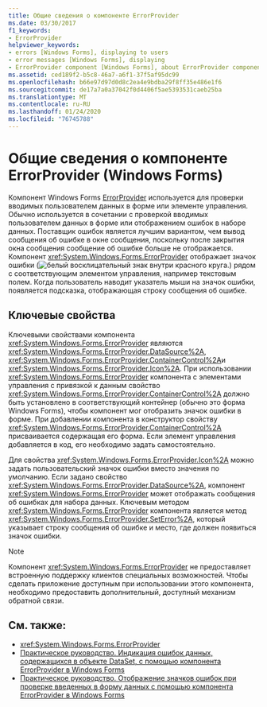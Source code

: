 ```yaml
---
title: Общие сведения о компоненте ErrorProvider
ms.date: 03/30/2017
f1_keywords:
- ErrorProvider
helpviewer_keywords:
- errors [Windows Forms], displaying to users
- error messages [Windows Forms], displaying
- ErrorProvider component [Windows Forms], about ErrorProvider component
ms.assetid: ced189f2-b5c8-46a7-a6f1-37f5af95dc99
ms.openlocfilehash: b66e97d97d0d8c2ea4e9bdba29f8ff35e486e1f6
ms.sourcegitcommit: de17a7a0a37042f0d4406f5ae5393531caeb25ba
ms.translationtype: MT
ms.contentlocale: ru-RU
ms.lasthandoff: 01/24/2020
ms.locfileid: "76745788"
---
```

# <a name="errorprovider-component-overview-windows-forms"></a>Общие сведения о компоненте ErrorProvider (Windows Forms)
Компонент Windows Forms [ErrorProvider](errorprovider-component-windows-forms.md) используется для проверки вводимых пользователем данных в форме или элементе управления. Обычно используется в сочетании с проверкой вводимых пользователем данных в форме или отображением ошибок в наборе данных. Поставщик ошибок является лучшим вариантом, чем вывод сообщения об ошибке в окне сообщения, поскольку после закрытия окна сообщения сообщение об ошибке больше не отображается. Компонент <xref:System.Windows.Forms.ErrorProvider> отображает значок ошибки (![белый восклицательный знак внутри красного круга.](./media/errorprovider-component-overview-windows-forms/vb-error-provider-icon.gif)) рядом с соответствующим элементом управления, например текстовым полем. Когда пользователь наводит указатель мыши на значок ошибки, появляется подсказка, отображающая строку сообщения об ошибке.  
  
## <a name="key-properties"></a>Ключевые свойства  
 Ключевыми свойствами компонента <xref:System.Windows.Forms.ErrorProvider> являются <xref:System.Windows.Forms.ErrorProvider.DataSource%2A>, <xref:System.Windows.Forms.ErrorProvider.ContainerControl%2A>и <xref:System.Windows.Forms.ErrorProvider.Icon%2A>. При использовании <xref:System.Windows.Forms.ErrorProvider> компонента с элементами управления с привязкой к данным свойство <xref:System.Windows.Forms.ErrorProvider.ContainerControl%2A> должно быть установлено в соответствующий контейнер (обычно это форма Windows Forms), чтобы компонент мог отобразить значок ошибки в форме. При добавлении компонента в конструктор свойству <xref:System.Windows.Forms.ErrorProvider.ContainerControl%2A> присваивается содержащая его форма. Если элемент управления добавляется в код, его необходимо задать самостоятельно.  
  
 Для свойства <xref:System.Windows.Forms.ErrorProvider.Icon%2A> можно задать пользовательский значок ошибки вместо значения по умолчанию. Если задано свойство <xref:System.Windows.Forms.ErrorProvider.DataSource%2A>, компонент <xref:System.Windows.Forms.ErrorProvider> может отображать сообщения об ошибках для набора данных. Ключевым методом <xref:System.Windows.Forms.ErrorProvider> компонента является метод <xref:System.Windows.Forms.ErrorProvider.SetError%2A>, который указывает строку сообщения об ошибке и место, где должен появиться значок ошибки.  
  
> [!NOTE]
> Компонент <xref:System.Windows.Forms.ErrorProvider> не предоставляет встроенную поддержку клиентов специальных возможностей. Чтобы сделать приложение доступным при использовании этого компонента, необходимо предоставить дополнительный, доступный механизм обратной связи.  
  
## <a name="see-also"></a>См. также:

- <xref:System.Windows.Forms.ErrorProvider>
- [Практическое руководство. Индикация ошибок данных, содержащихся в объекте DataSet, с помощью компонента ErrorProvider в Windows Forms](view-errors-within-a-dataset-with-wf-errorprovider-component.md)
- [Практическое руководство. Отображение значков ошибок при проверке введенных в форму данных с помощью компонента ErrorProvider в Windows Forms](display-error-icons-for-form-validation-with-wf-errorprovider.md)
